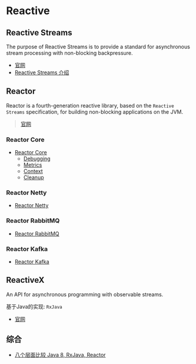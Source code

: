 # Reactive

## Reactive Streams

The purpose of Reactive Streams is to provide a standard for asynchronous stream processing with non-blocking backpressure.

* [官网](http://www.reactive-streams.org/)
* [Reactive Streams 介绍](http://ypk1226.com/2019/07/01/reactive/reactive-streams/)


## Reactor

Reactor is a fourth-generation reactive library, based on the `Reactive Streams` specification, for building non-blocking applications on the JVM.

> [官网](https://projectreactor.io/)

### Reactor Core

* [Reactor Core](https://projectreactor.io/docs/core/release/reference/)
  * [Debugging](https://projectreactor.io/docs/core/release/reference/#debugging)
  * [Metrics](https://projectreactor.io/docs/core/release/reference/#metrics)
  * [Context](https://projectreactor.io/docs/core/release/reference/#context)
  * [Cleanup](https://projectreactor.io/docs/core/release/reference/#cleanup)
  

### Reactor Netty

* [Reactor Netty](https://projectreactor.io/docs/netty/release/reference/docs/index.html)


### Reactor RabbitMQ

* [Reactor RabbitMQ](https://projectreactor.io/docs/rabbitmq/release/reference/)


### Reactor Kafka

* [Reactor Kafka](https://projectreactor.io/docs/kafka/release/reference/)


## ReactiveX

An API for asynchronous programming with observable streams.

基于Java的实现: `RxJava`

* [官网](https://reactivex.io/)


## 综合

* [八个层面比较 Java 8, RxJava, Reactor](https://cloud.tencent.com/developer/article/1356284)







